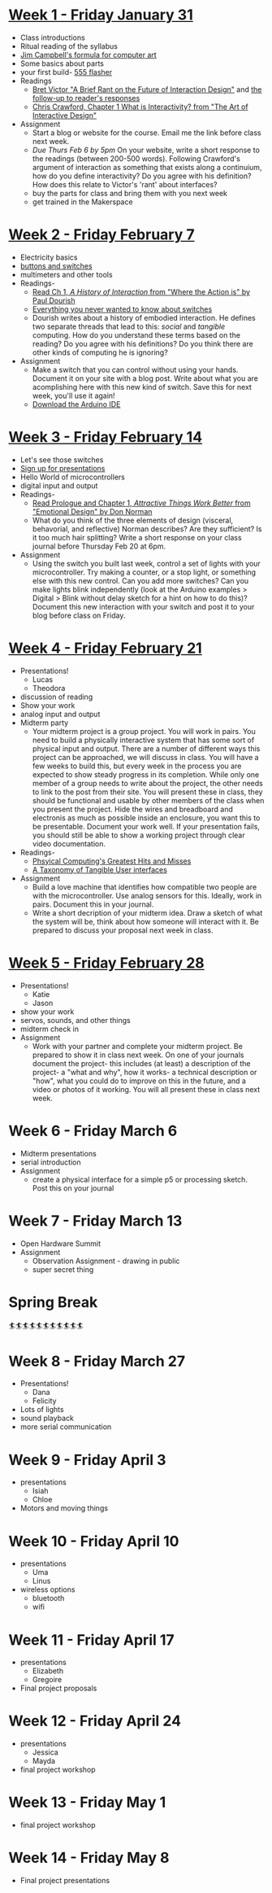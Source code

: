 # [Week 1 - Friday January 31](week1.md)
* Class introductions
* Ritual reading of the syllabus
* [Jim Campbell's formula for computer art](https://www.jimcampbell.tv/portfolio/miscellaneous_references/)
* Some basics about parts
* your first build- [555 flasher](/week1/apc.md)
* Readings
  * [Bret Victor "A Brief Rant on the Future of Interaction Design"](http://worrydream.com/ABriefRantOnTheFutureOfInteractionDesign/) and [the follow-up to reader's responses](http://worrydream.com/ABriefRantOnTheFutureOfInteractionDesign/responses.html)
  * [Chris Crawford, Chapter 1 What is Interactivity? from "The Art of Interactive Design"](https://ebookcentral-proquest-com.proxy.library.nyu.edu/lib/nyulibrary-ebooks/reader.action?docID=273475&ppg=25)
* Assignment
  * Start a blog or website for the course. Email me the link before class next week.
  * _Due Thurs Feb 6 by 5pm_ On your website, write a short response to the readings (between 200-500 words). Following Crawford's argument of interaction as something that exists along a continuium, how do you define interactivity? Do you agree with his definition? How does this relate to Victor's 'rant' about interfaces?
  * buy the parts for class and bring them with you next week
  * get trained in the Makerspace

# [Week 2 - Friday February 7](week2.md)
* Electricity basics
* [buttons and switches](switches.md)
* multimeters and other tools
* Readings- 
  * [Read Ch 1, _A History of Interaction_ from "Where the Action is" by Paul Dourish](https://ebookcentral-proquest-com.proxy.library.nyu.edu/lib/nyulibrary-ebooks/reader.action?docID=5966349&ppg=14)
  * [Everything you never wanted to know about switches](switches.md)
  * Dourish writes about a history of embodied interaction. He defines two separate threads that lead to this: _social_ and _tangible_ computing. How do you understand these terms based on the reading? Do you agree with his definitions? Do you think there are other kinds of computing he is ignoring?
* Assignment
  * Make a switch that you can control without using your hands. Document it on your site with a blog post. Write about what you are acomplishing here with this new kind of switch. Save this for next week, you'll use it again!
  * [Download the Arduino IDE](https://www.arduino.cc/en/Main/Software)

# [Week 3 - Friday February 14](week3.md)
* Let's see those switches
* [Sign up for presentations](https://docs.google.com/spreadsheets/d/1MMgeDywQdWfN6e-FvFUnoKXYQhVwJvkjrlulPLM4cQc/edit?usp=sharing)
* Hello World of microcontrollers
* digital input and output
* Readings- 
  * [Read Prologue and Chapter 1, _Attractive Things Work Better_ from "Emotional Design" by Don Norman](https://ebookcentral-proquest-com.proxy.library.nyu.edu/lib/nyulibrary-ebooks/reader.action?docID=876410&ppg=16)
  * What do you think of the three elements of design (visceral, behavorial, and reflective) Norman describes? Are they sufficient? Is it too much hair splitting? Write a short response on your class journal before Thursday Feb 20 at 6pm.
* Assignment
  * Using the switch you built last week, control a set of lights with your microcontroller. Try making a counter, or a stop light, or something else with this new control. Can you add more switches? Can you make lights blink independently (look at the Arduino examples > Digital > Blink without delay sketch for a hint on how to do this)? Document this new interaction with your switch and post it to your blog before class on Friday.

# [Week 4 - Friday February 21](week4.md)
* Presentations!
  * Lucas
  * Theodora
* discussion of reading
* Show your work
* analog input and output
* Midterm party
  * Your midterm project is a group project. You will work in pairs. You need to build a physically interactive system that has some sort of physical input and output. There are a number of different ways this project can be approached, we will discuss in class. You will have a few weeks to build this, but every week in the process you are expected to show steady progress in its completion. While only one member of a group needs to write about the project, the other needs to link to the post from their site. You will present these in class, they should be functional and usable by other members of the class when you present the project. Hide the wires and breadboard and electronis as much as possible inside an enclosure, you want this to be presentable. Document your work well. If your presentation fails, you should still be able to show a working project through clear video documentation.
* Readings- 
  * [Phsyical Computing's Greatest Hits and Misses](https://www.tigoe.com/blog/category/physicalcomputing/176/)
  * [A Taxonomy of Tangible User interfaces](http://courses.ischool.berkeley.edu/i262/f13/readings_pdf/taxonomy.pdf)
* Assignment
  * Build a love machine that identifies how compatible two people are with the microcontroller. Use analog sensors for this. Ideally, work in pairs. Document this in your journal.
  * Write a short decription of your midterm idea. Draw a sketch of what the system will be, think about how someone will interact with it. Be prepared to discuss your proposal next week in class. 


# [Week 5 - Friday February 28](week5.md)
* Presentations!
  * Katie
  * Jason
* show your work
* servos, sounds, and other things
* midterm check in
* Assignment
  * Work with your partner and complete your midterm project. Be prepared to show it in class next week. On one of your journals document the project- this includes (at least) a description of the project- a "what and why", how it works- a technical description or "how", what you could do to improve on this in the future, and a video or photos of it working. You will all present these in class next week.

# Week 6 - Friday March 6
* Midterm presentations
* serial introduction
* Assignment
  * create a physical interface for a simple p5 or processing sketch. Post this on your journal
 
# Week 7 - Friday March 13
* Open Hardware Summit 
* Assignment
  * Observation Assignment - drawing in public
  * super secret thing
 
# Spring Break
:surfer::surfer::surfer::surfer::surfer::surfer::surfer::surfer::surfer::surfer::surfer:

# Week 8 - Friday March 27
* Presentations!
  * Dana
  * Felicity
* Lots of lights
* sound playback
* more serial communication
 
# Week 9 - Friday April 3
* presentations
  * Isiah
  * Chloe
* Motors and moving things

# Week 10 - Friday April 10
* presentations
  * Uma
  * Linus
* wireless options
  * bluetooth
  * wifi

# Week 11 - Friday April 17
* presentations
  * Elizabeth
  * Gregoire
* Final project proposals

# Week 12 - Friday April 24
* presentations
  * Jessica
  * Mayda
* final project workshop

# Week 13 - Friday May 1
* final project workshop

# Week 14 - Friday May 8
* Final project presentations 
